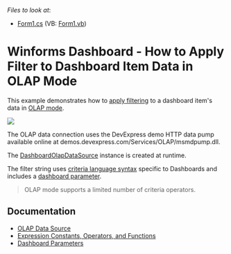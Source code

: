 <!-- default file list -->
*Files to look at*:

* [Form1.cs](./CS/Dashboard_OlapFiltering/Form1.cs) (VB: [Form1.vb](./VB/Dashboard_OlapFiltering/Form1.vb))
<!-- default file list end -->
# Winforms Dashboard - How to Apply Filter to Dashboard Item Data in OLAP Mode


This example demonstrates how to [apply filtering](http://docs.devexpress.com/Dashboard/15695) to a dashboard item's data in [OLAP mode](http://docs.devexpress.com/Dashboard/15707).

![](/images/screenshot.png)

The OLAP data connection uses the DevExpress demo HTTP data pump available online at demos.devexpress.com/Services/OLAP/msmdpump.dll.

The [DashboardOlapDataSource](https://docs.devexpress.com/Dashboard/DevExpress.DashboardCommon.DashboardOlapDataSource) instance is created at runtime. 

The filter string uses [criteria language syntax](https://docs.devexpress.com/CoreLibraries/4928) specific to Dashboards and includes a [dashboard parameter](https://docs.devexpress.com/Dashboard/116918).

> OLAP mode supports a limited number of criteria operators.

## Documentation
- [OLAP Data Source](https://docs.devexpress.com/Dashboard/114427)
- [Expression Constants, Operators, and Functions](https://docs.devexpress.com/Dashboard/400122)
- [Dashboard Parameters](https://docs.devexpress.com/Dashboard/16135)
